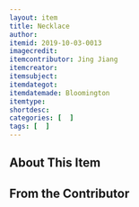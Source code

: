```yaml
---
layout: item
title: Necklace
author: 
itemid: 2019-10-03-0013
imagecredit: 
itemcontributor: Jing Jiang
itemcreator: 
itemsubject: 
itemdategot: 
itemdatemade: Bloomington
itemtype: 
shortdesc: 
categories: [  ]
tags: [  ]
---
```

## About This Item


## From the Contributor
